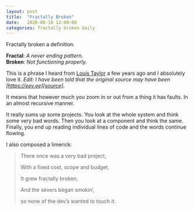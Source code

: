 ```yaml
---
layout: post
title:  "Fractally Broken"
date:   2020-06-18 12:00:00
categories: fractally broken daily
---
```


Fractally broken a definition.

**Fractal**: _A never ending pattern._<br/>**Broken**: _Not functioning properly._

This is a phrase I heard from [Louis Taylor][kragniz] a few years ago and I absolutely love it. _Edit: I have been told that the original source may have been [https://eev.ee][source]._

It means that however much you zoom in or out from a thing it has faults. In an almost recursive manner.

It really sums up some projects. You look at the whole system and think some very bad words. Then you look at a component and think the same. Finally, you end up reading individual lines of code and the words continue flowing.

I also composed a limerick:

> There once was a very bad project,
>
> With a fixed cost, scope and budget,
>
> It grew fractally broken,
>
> And the severs began smokin’,
>
> so none of the dev’s wanted to touch it.

[kragniz]: https://kragniz.eu/
[source]: https://eev.ee/blog/2012/04/09/php-a-fractal-of-bad-design/
